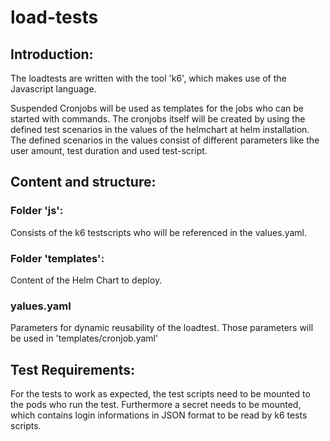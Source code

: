 # load-tests

## Introduction:
The loadtests are written with the tool 'k6', which makes use of the Javascript language.

Suspended Cronjobs will be used as templates for the jobs who can be started with commands.
The cronjobs itself will be created by using the defined test scenarios in the values of the helmchart at helm installation.
The defined scenarios in the values consist of different parameters like the user amount, test duration and used test-script.

## Content and structure:

### Folder 'js':
Consists of the k6 testscripts who will be referenced in the values.yaml.

### Folder 'templates':
Content of the Helm Chart to deploy.

### yalues.yaml
Parameters for dynamic reusability of the loadtest.
Those parameters will be used in 'templates/cronjob.yaml'

## Test Requirements:
For the tests to work as expected, the test scripts need to be mounted to the pods who run the test.
Furthermore a secret needs to be mounted, which contains login informations in JSON format to be read by k6 tests scripts.
